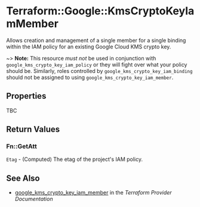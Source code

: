 # Terraform::Google::KmsCryptoKeyIamMember

Allows creation and management of a single member for a single binding within
the IAM policy for an existing Google Cloud KMS crypto key.

~> **Note:** This resource _must not_ be used in conjunction with
   `google_kms_crypto_key_iam_policy` or they will fight over what your policy
   should be. Similarly, roles controlled by `google_kms_crypto_key_iam_binding`
   should not be assigned to using `google_kms_crypto_key_iam_member`.

## Properties

TBC

## Return Values

### Fn::GetAtt

`Etag` - (Computed) The etag of the project's IAM policy.

## See Also

* [google_kms_crypto_key_iam_member](https://www.terraform.io/docs/providers/google/r/kms_crypto_key_iam_member.html) in the _Terraform Provider Documentation_
